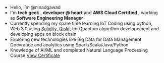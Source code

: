 - Hello, I’m @ninadgawad
- I'm **tech geek** , **developer @ heart** and **AWS Cloud Certified** ; working as **Software Engineering Manager**
- Currently spending my spare time learning IoT Coding using python, Web 3.0 using [Solidity](https://soliditylang.org/), [Qiskit](https://qiskit.org/) for Quantum algorithm developement and developing apps on block chain
- Exploring new technologies like Big Data for Data Management Goevrance and analytics using Spark/Scala/Java/Python 
- Knowledge of AI/ML and completed Natural Language Processing Course [View Certificate](https://www.coursera.org/account/accomplishments/specialization/EM86UWXYWUJA)

<!---
ninadgawad/ninadgawad is a ✨ special ✨ repository because its `README.md` (this file) appears on your GitHub profile.
You can click the Preview link to take a look at your changes.
--->
